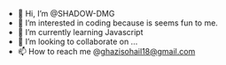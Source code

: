 - 👋 Hi, I’m @SHADOW-DMG
- 👀 I’m interested in coding because is seems fun to me.
- 🌱 I’m currently learning Javascript
- 💞️ I’m looking to collaborate on ...
- 📫 How to reach me @ghazisohail18@gmail.com

<!---
SHADOW-DMG/SHADOW-DMG is a ✨ special ✨ repository because its `README.md` (this file) appears on your GitHub profile.
You can click the Preview link to take a look at your changes.
--->
